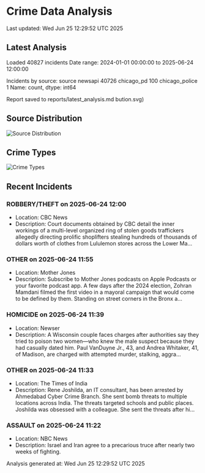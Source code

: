 # Crime Data Analysis
Last updated: Wed Jun 25 12:29:52 UTC 2025

## Latest Analysis

Loaded 40827 incidents
Date range: 2024-01-01 00:00:00 to 2025-06-24 12:00:00

Incidents by source:
source
newsapi           40726
chicago_pd          100
chicago_police        1
Name: count, dtype: int64

Report saved to reports/latest_analysis.md
bution.svg)

## Source Distribution
![Source Distribution](images/source_distribution.svg)

## Crime Types
![Crime Types](images/crime_types.svg)

## Recent Incidents

### ROBBERY/THEFT on 2025-06-24 12:00
- Location: CBC News
- Description: Court documents obtained by CBC detail the inner workings of a multi-level organized ring of stolen goods traffickers allegedly directing prolific shoplifters stealing hundreds of thousands of dollars worth of clothes from Lululemon stores across the Lower Ma…


### OTHER on 2025-06-24 11:55
- Location: Mother Jones
- Description: Subscribe to Mother Jones podcasts on Apple Podcasts or your favorite podcast app. A few days after the 2024 election, Zohran Mamdani filmed the first video in a mayoral campaign that would come to be defined by them. Standing on street corners in the Bronx a…


### HOMICIDE on 2025-06-24 11:39
- Location: Newser
- Description: A Wisconsin couple faces charges after authorities say they tried to poison two women—who knew the male suspect because they had casually dated him. Paul VanDuyne Jr., 43, and Andrea Whitaker, 41, of Madison, are charged with attempted murder, stalking, aggra…


### OTHER on 2025-06-24 11:33
- Location: The Times of India
- Description: Rene Joshilda, an IT consultant, has been arrested by Ahmedabad Cyber Crime Branch. She sent bomb threats to multiple locations across India. The threats targeted schools and public places. Joshilda was obsessed with a colleague. She sent the threats after hi…


### ASSAULT on 2025-06-24 11:22
- Location: NBC News
- Description: Israel and Iran agree to a precarious truce after nearly two weeks of fighting.

Analysis generated at: Wed Jun 25 12:29:52 UTC 2025
